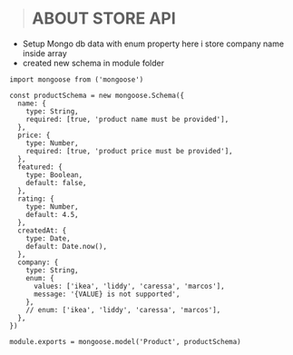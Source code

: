 > # ABOUT STORE API

- Setup Mongo db data with enum property here i store company name inside array
- created new schema in module folder

```
import mongoose from ('mongoose')

const productSchema = new mongoose.Schema({
  name: {
    type: String,
    required: [true, 'product name must be provided'],
  },
  price: {
    type: Number,
    required: [true, 'product price must be provided'],
  },
  featured: {
    type: Boolean,
    default: false,
  },
  rating: {
    type: Number,
    default: 4.5,
  },
  createdAt: {
    type: Date,
    default: Date.now(),
  },
  company: {
    type: String,
    enum: {
      values: ['ikea', 'liddy', 'caressa', 'marcos'],
      message: '{VALUE} is not supported',
    },
    // enum: ['ikea', 'liddy', 'caressa', 'marcos'],
  },
})

module.exports = mongoose.model('Product', productSchema)
```